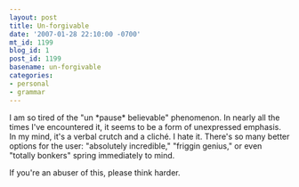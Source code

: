 ```yaml
---
layout: post
title: Un-forgivable
date: '2007-01-28 22:10:00 -0700'
mt_id: 1199
blog_id: 1
post_id: 1199
basename: un-forgivable
categories:
- personal
- grammar
---
```

<p>
I am so tired of the "un *pause* believable" phenomenon. In nearly all the times I've encountered it, it seems to be a form of unexpressed emphasis. In my mind, it's a verbal crutch and a clich&#xE9;. I hate it. There's so many better options for the user: "absolutely incredible," "friggin genius," or even "totally bonkers" spring immediately to mind.
</p>
<p>
If you're an abuser of this, please think harder.
</p>
